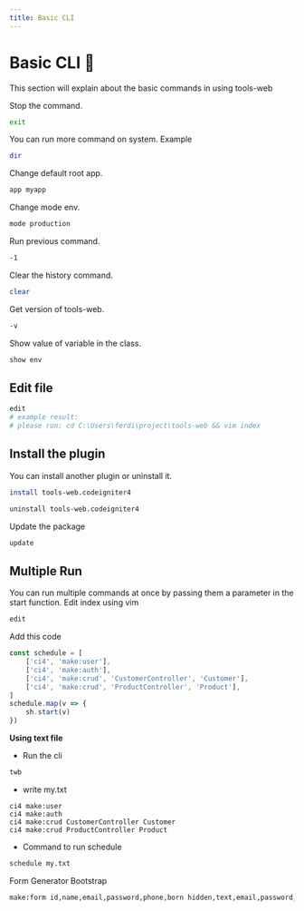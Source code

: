 ```yaml
---
title: Basic CLI
---
```

# Basic CLI :robot:
This section will explain about the basic commands in using tools-web

Stop the command.
```bash
exit
```
You can run more command on system. Example
```bash
dir
```
Change default root app.
```bash
app myapp
```
Change mode env.
```bash
mode production
```
Run previous command.
```bash
-1
```
Clear the history command.
```bash
clear
```
Get version of tools-web.
```bash
-v
```
Show value of variable in the class.
```bash
show env
```
## Edit file
```bash
edit
# example result:
# please run: cd C:\Users\ferdi\project\tools-web && vim index
```
## Install the plugin
You can install another plugin or uninstall it.
```bash
install tools-web.codeigniter4
```
```bash
uninstall tools-web.codeigniter4
```
Update the package
```bash
update
```
## Multiple Run
You can run multiple commands at once by passing them a parameter in the start function.
Edit index using vim
```bash
edit
```
Add this code
```javascript
const schedule = [
	['ci4', 'make:user'],
	['ci4', 'make:auth'],
	['ci4', 'make:crud', 'CustomerController', 'Customer'],
	['ci4', 'make:crud', 'ProductController', 'Product'],
]
schedule.map(v => {
	sh.start(v)
})
```

<b>Using text file</b>

- Run the cli
```bash
twb
```
- write my.txt
```text
ci4 make:user
ci4 make:auth
ci4 make:crud CustomerController Customer
ci4 make:crud ProductController Product
```
- Command to run schedule
```bash
schedule my.txt
```
Form Generator Bootstrap
```bash
make:form id,name,email,password,phone,born hidden,text,email,password,number,date
```